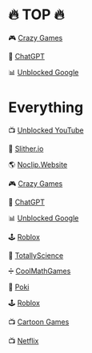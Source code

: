 # 🔥 TOP 🔥
🎮 [Crazy Games](https://www.crazygames.com/)

🤖 [ChatGPT](https://chatgpt.com/)  

📊 [Unblocked Google](https://www.qwant.com/?l=en)  

# Everything

📺 [Unblocked YouTube](https://www.youtube.com/)  

🐍 [Slither.io](http://slither.com/io)  

🌎 [Noclip.Website](https://noclip.website/)  

🎮 [Crazy Games](https://www.crazygames.com/)

🤖 [ChatGPT](https://chatgpt.com/)  

📊 [Unblocked Google](https://www.qwant.com/?l=en)  

🕹️ [Roblox](https://www.roblox.com/)  

🔬 [TotallyScience](https://totallyscience.co/)  

➗ [CoolMathGames](https://www.coolmathgames.com/)  

🎲 [Poki](https://poki.com/)  

🕹️ [Roblox](https://www.roblox.com/)  

📺 [Cartoon Games](https://www.cartoonnetwork.co.uk/games)  

📺 [Netflix](https://www.netflix.com/)
